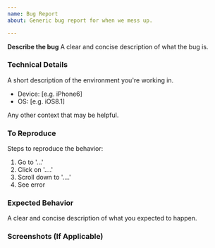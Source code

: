 ```yaml
---
name: Bug Report
about: Generic bug report for when we mess up.

---
```


**Describe the bug**
A clear and concise description of what the bug is.

### Technical Details

A short description of the environment you're working in.
 - Device: [e.g. iPhone6]
 - OS: [e.g. iOS8.1]

Any other context that may be helpful.

### To Reproduce

Steps to reproduce the behavior:
1. Go to '...'
2. Click on '....'
3. Scroll down to '....'
4. See error

### Expected Behavior
A clear and concise description of what you expected to happen.

### Screenshots (If Applicable)
